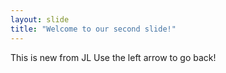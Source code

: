```yaml
---
layout: slide
title: "Welcome to our second slide!"
---
```

This is new from JL
Use the left arrow to go back!
